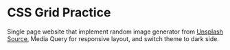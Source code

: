 # CSS Grid Practice

Single page website that implement random image generator from [Unsplash Source](https://source.unsplash.com/ "Unsplash Source"), Media Query for responsive layout, and switch theme to dark side.
